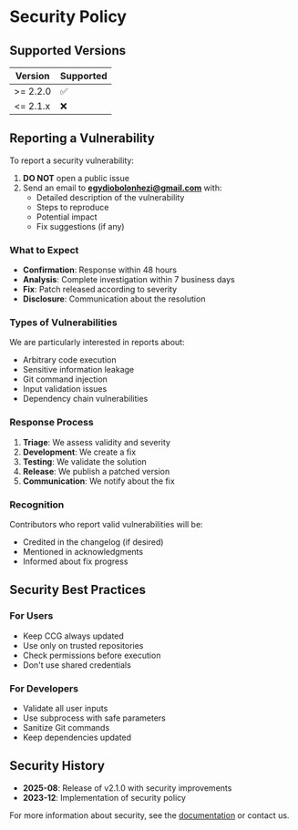 # Security Policy

## Supported Versions

| Version | Supported |
| ------- | --------- |
| >= 2.2.0   | ✅     |
| <= 2.1.x   | ❌     |

## Reporting a Vulnerability

To report a security vulnerability:

1. **DO NOT** open a public issue
2. Send an email to **egydiobolonhezi@gmail.com** with:
   - Detailed description of the vulnerability
   - Steps to reproduce
   - Potential impact
   - Fix suggestions (if any)

### What to Expect

- **Confirmation**: Response within 48 hours
- **Analysis**: Complete investigation within 7 business days
- **Fix**: Patch released according to severity
- **Disclosure**: Communication about the resolution

### Types of Vulnerabilities

We are particularly interested in reports about:

- Arbitrary code execution
- Sensitive information leakage
- Git command injection
- Input validation issues
- Dependency chain vulnerabilities

### Response Process

1. **Triage**: We assess validity and severity
2. **Development**: We create a fix
3. **Testing**: We validate the solution
4. **Release**: We publish a patched version
5. **Communication**: We notify about the fix

### Recognition

Contributors who report valid vulnerabilities will be:
- Credited in the changelog (if desired)
- Mentioned in acknowledgments
- Informed about fix progress

## Security Best Practices

### For Users
- Keep CCG always updated
- Use only on trusted repositories
- Check permissions before execution
- Don't use shared credentials

### For Developers
- Validate all user inputs
- Use subprocess with safe parameters
- Sanitize Git commands
- Keep dependencies updated

## Security History

- **2025-08**: Release of v2.1.0 with security improvements
- **2023-12**: Implementation of security policy

For more information about security, see the [documentation](README.md) or contact us.
